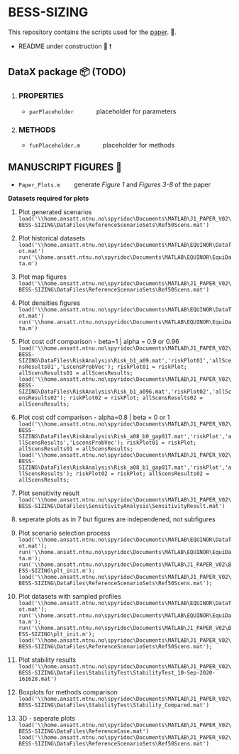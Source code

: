 # BESS-SIZING
This repository contains the scripts used for the [paper](https://www.sciencedirect.com/science/article/pii/S2352152X2200336X/ "Named link title"). :page_facing_up:.
 
 - README under construction :wrench: :heavy_exclamation_mark:
 
 ## DataX package :package: (TODO) ## 
 
 1. ### PROPERTIES ###
    - `parPlaceholder` &nbsp;&nbsp;&nbsp;&nbsp;&nbsp;&nbsp;&nbsp;&nbsp;&nbsp;&nbsp;&nbsp; placeholder for parameters

    
 2. ### METHODS ###
    - `funPlaceholder.m` &nbsp;&nbsp;&nbsp;&nbsp;&nbsp;&nbsp;&nbsp;&nbsp;&nbsp;&nbsp;&nbsp; placeholder for methods
 
 ## MANUSCRIPT FIGURES  :notebook_with_decorative_cover: ## 
  
   * `Paper_Plots.m` &nbsp;&nbsp;&nbsp;&nbsp;&nbsp;&nbsp; generate _Figure 1_ and _Figures 3-8_ of the paper
   
   __Datasets required for plots__
    
   1. Plot generated scenarios 
        `load('\\home.ansatt.ntnu.no\spyridoc\Documents\MATLAB\J1_PAPER_V02\BESS-SIZING\DataFiles\ReferenceScenarioSets\Ref50Scens.mat')`
        
   2. Plot historical datasets
        `load('\\home.ansatt.ntnu.no\spyridoc\Documents\MATLAB\EQUINOR\DataTot.mat')`
        `run('\\home.ansatt.ntnu.no\spyridoc\Documents\MATLAB\EQUINOR\EquiData.m')`
        
   3. Plot map figures
        `load('\\home.ansatt.ntnu.no\spyridoc\Documents\MATLAB\J1_PAPER_V02\BESS-SIZING\DataFiles\ReferenceScenarioSets\Ref50Scens.mat')`
        
   4. Plot densities figures
        `load('\\home.ansatt.ntnu.no\spyridoc\Documents\MATLAB\EQUINOR\DataTot.mat')`
        `run('\\home.ansatt.ntnu.no\spyridoc\Documents\MATLAB\EQUINOR\EquiData.m')`
        
   5. Plot cost cdf comparison - beta=1 | alpha = 0.9 or 0.96
        `load('\\home.ansatt.ntnu.no\spyridoc\Documents\MATLAB\J1_PAPER_V02\BESS-      SIZING\DataFiles\RiskAnalysis\Risk_b1_a09.mat','riskPlot01','allScensResults01','LscensProbVec');
         riskPlot01 = riskPlot;
         allScensResults01 = allScensResults;
         load('\\home.ansatt.ntnu.no\spyridoc\Documents\MATLAB\J1_PAPER_V02\BESS-SIZING\DataFiles\RiskAnalysis\Risk_b1_a096.mat','riskPlot02','allScensResults02');
         riskPlot02 = riskPlot;
         allScensResults02 = allScensResults;`
        
   6. Plot cost cdf comparison - alpha=0.8 | beta = 0 or 1
        `load('\\home.ansatt.ntnu.no\spyridoc\Documents\MATLAB\J1_PAPER_V02\BESS-   SIZING\DataFiles\RiskAnalysis\Risk_a08_b0_gap017.mat','riskPlot','allScensResults','LscensProbVec');
        riskPlot01 = riskPlot;
        allScensResults01 = allScensResults;
        load('\\home.ansatt.ntnu.no\spyridoc\Documents\MATLAB\J1_PAPER_V02\BESS-SIZING\DataFiles\RiskAnalysis\Risk_a08_b1_gap017.mat','riskPlot','allScensResults');
        riskPlot02 = riskPlot;
        allScensResults02 = allScensResults;`
        
   7. Plot sensitivity result
        `load('\\home.ansatt.ntnu.no\spyridoc\Documents\MATLAB\J1_PAPER_V02\BESS-SIZING\DataFiles\SensitivityAnalysis\SensitivityResult.mat')`
        
   8. seperate plots
        as in 7 but figures are independened, not subfigures
        
   9. Plot scenario selection process
        `load('\\home.ansatt.ntnu.no\spyridoc\Documents\MATLAB\EQUINOR\DataTot.mat');
         run('\\home.ansatt.ntnu.no\spyridoc\Documents\MATLAB\EQUINOR\EquiData.m');
         run('\\home.ansatt.ntnu.no\spyridoc\Documents\MATLAB\J1_PAPER_V02\BESS-SIZING\plt_init.m');
         load('\\home.ansatt.ntnu.no\spyridoc\Documents\MATLAB\J1_PAPER_V02\BESS-SIZING\DataFiles\ReferenceScenarioSets\Ref50Scens.mat');`

   10. Plot datasets with sampled profiles
         `load('\\home.ansatt.ntnu.no\spyridoc\Documents\MATLAB\EQUINOR\DataTot.mat');
         run('\\home.ansatt.ntnu.no\spyridoc\Documents\MATLAB\EQUINOR\EquiData.m');
         run('\\home.ansatt.ntnu.no\spyridoc\Documents\MATLAB\J1_PAPER_V02\BESS-SIZING\plt_init.m');
         load('\\home.ansatt.ntnu.no\spyridoc\Documents\MATLAB\J1_PAPER_V02\BESS-SIZING\DataFiles\ReferenceScenarioSets\Ref50Scens.mat');`

   11. Plot stability results
         `load('\\home.ansatt.ntnu.no\spyridoc\Documents\MATLAB\J1_PAPER_V02\BESS-SIZING\DataFiles\StabilityTest\StabilityTest_10-Sep-2020-161628.mat')`
         
   12. Boxplots for methods comparison
         `load('\\home.ansatt.ntnu.no\spyridoc\Documents\MATLAB\J1_PAPER_V02\BESS-SIZING\DataFiles\StabilityTest\Stability_Compared.mat')`
         
   13. 3D - seperate plots
         `load('\\home.ansatt.ntnu.no\spyridoc\Documents\MATLAB\J1_PAPER_V02\BESS-SIZING\DataFiles\ReferenceCase.mat')`
         `load('\\home.ansatt.ntnu.no\spyridoc\Documents\MATLAB\J1_PAPER_V02\BESS-SIZING\DataFiles\ReferenceScenarioSets\Ref50Scens.mat')`

